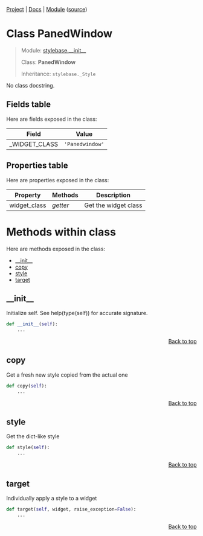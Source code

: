 [Project](/README.md) | [Docs](/docs/README.md) | [Module](/docs/modules/stylebase/__init__/README.md) ([source](/stylebase/__init__.py))

# Class PanedWindow
> Module: [stylebase.\_\_init\_\_](/docs/modules/stylebase/__init__/README.md)
>
> Class: **PanedWindow**
>
> Inheritance: `stylebase._Style`

No class docstring.

## Fields table
Here are fields exposed in the class:

| Field | Value |
| --- | --- |
| \_WIDGET\_CLASS | `'Panedwindow'` |

## Properties table
Here are properties exposed in the class:

| Property | Methods | Description |
| --- | --- | --- |
| widget\_class | _getter_ | Get the widget class |

# Methods within class
Here are methods exposed in the class:
- [\_\_init\_\_](#__init__)
- [copy](#copy)
- [style](#style)
- [target](#target)

## \_\_init\_\_
Initialize self.  See help(type(self)) for accurate signature.

```python
def __init__(self):
    ...
```

<p align="right"><a href="#class-panedwindow">Back to top</a></p>

## copy
Get a fresh new style copied from the actual one

```python
def copy(self):
    ...
```

<p align="right"><a href="#class-panedwindow">Back to top</a></p>

## style
Get the dict-like style

```python
def style(self):
    ...
```

<p align="right"><a href="#class-panedwindow">Back to top</a></p>

## target
Individually apply a style to a widget

```python
def target(self, widget, raise_exception=False):
    ...
```

<p align="right"><a href="#class-panedwindow">Back to top</a></p>
